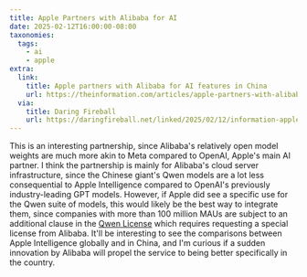 ```yaml
---
title: Apple Partners with Alibaba for AI
date: 2025-02-12T16:00:00-08:00
taxonomies:
  tags:
    - ai
    - apple
extra:
  link:
    title: Apple partners with Alibaba for AI features in China
    url: https://theinformation.com/articles/apple-partners-with-alibaba-to-develop-ai-features-for-iphone-users-in-china
  via:
    title: Daring Fireball
    url: https://daringfireball.net/linked/2025/02/12/information-apple-alibaba
---
```


This is an interesting partnership, since Alibaba's relatively open model weights are much more akin to Meta compared to OpenAI, Apple's main AI partner. I think the partnership is mainly for Alibaba's cloud server infrastructure, since the Chinese giant's Qwen models are a lot less consequential to Apple Intelligence compared to OpenAI's previously industry-leading GPT models. However, if Apple did see a specific use for the Qwen suite of models, this would likely be the best way to integrate them, since companies with more than 100 million MAUs are subject to an additional clause in the [Qwen License](https://huggingface.co/Qwen/Qwen2.5-72B/blob/main/LICENSE) which requires requesting a special license from Alibaba. It'll be interesting to see the comparisons between Apple Intelligence globally and in China, and I'm curious if a sudden innovation by Alibaba will propel the service to being better specifically in the country.
